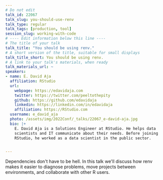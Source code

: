 ```yaml
---
# Do not edit
talk_id: 22067
talk_slug: you-should-use-renv
talk_type: regular
talk_tags: [production, tool]
session_slug: working-with-code
# ---- Edit information below this line ----
# The title of your talk
talk_title: "You should be using renv."
# A short version of the title, suitable for small displays
talk_title_short: You should be using renv.
# A link to your talk's materials, when ready
talk_materials_url: ~
speakers:
- name: E. David Aja
  affiliation: RStudio
  url:
    webpage: https://edavidaja.com
    twitter: https://twitter.com/peeltothepity
    github: https://github.com/edavidaja
    linkedin: https://linkedin.com/in/edavidaja
    affiliation: https://RStudio.com
  username: e_david_aja
  photo: /assets/img/2022Conf/_talks/22067_e-david-aja.jpg
  bio: |+
    E. David Aja is a Solutions Engineer at RStudio. He helps data
    scientists and IT communicate about their needs. Before joining
    RStudio, he worked as a data scientist in the public sector.


---
```


<!-- ABSTRACT ----
Please write abstract below. You may use simple markdown (links, code style, bold, italics)
-->

Dependencies don't have to be hell. In this talk we'll discuss how renv makes it
easier to diagnose problems, move projects between environments, and collaborate
with other R users.
